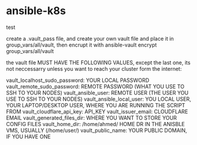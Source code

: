 # ansible-k8s
test

create a .vault_pass file, and create your own vault file and place it in group_vars/all/vault, then encrupt it with 
ansible-vault encrypt group_vars/all/vault

the vault file MUST HAVE THE FOLLOWING VALUES, except the last one, its not neccessarry unless you want to reach your cluster form the internet:

vault_localhost_sudo_password: YOUR LOCAL PASSWORD
vault_remote_sudo_password: REMOTE PASSWORD (WHAT YOU USE TO SSH TO YOUR NODES)
vault_ansible_user: REMOTE USER (THE USER YOU USE TO SSH TO YOUR NODES)
vault_ansible_local_user: YOU LOCAL USER, YOUR LAPTOP/DESKTOP USER, WHERE YOU ARE RUNNING THE SCRIPT FROM
vault_cloudflare_api_key: API_KEY 
vault_issuer_email: CLOUDFLARE EMAIL
vault_generated_files_dir: WHERE YOU WANT TO STORE YOUR CONFIG FILES
vault_home_dir: /home/ahmed/  HOME DR IN THE ANISBLE VMS, USUALLY (/home/user/)
vault_public_name: YOUR PUBLIC DOMAIN, IF YOU HAVE ONE